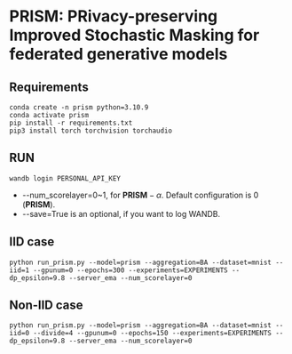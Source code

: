 # PRISM: PRivacy-preserving Improved Stochastic Masking for federated generative models
## Requirements
```
conda create -n prism python=3.10.9
conda activate prism
pip install -r requirements.txt
pip3 install torch torchvision torchaudio
```
## RUN
```
wandb login PERSONAL_API_KEY
```
- --num_scorelayer=0~1, for $\textbf{PRISM}-\alpha$. Default configuration is 0 ($\textbf{PRISM}$).
- --save=True is an optional, if you want to log WANDB.

## IID case
```
python run_prism.py --model=prism --aggregation=BA --dataset=mnist --iid=1 --gpunum=0 --epochs=300 --experiments=EXPERIMENTS --dp_epsilon=9.8 --server_ema --num_scorelayer=0
```
## Non-IID case
```
python run_prism.py --model=prism --aggregation=BA --dataset=mnist --iid=0 --divide=4 --gpunum=0 --epochs=150 --experiments=EXPERIMENTS --dp_epsilon=9.8 --server_ema --num_scorelayer=0 
```
